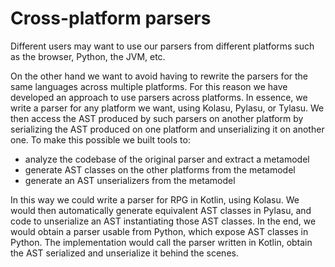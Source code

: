 # Cross-platform parsers

Different users may want to use our parsers from different platforms such as the browser, Python, the JVM, etc.

On the other hand we want to avoid having to rewrite the parsers for the same languages across multiple platforms. For this reason we have developed an approach to use parsers across platforms. In essence, we write a parser for any platform we want, using Kolasu, Pylasu, or Tylasu. We then access the AST produced by such parsers on another platform by serializing the AST produced on one platform and unserializing it on another one. To make this possible we built tools to:

- analyze the codebase of the original parser and extract a metamodel
- generate AST classes on the other platforms from the metamodel
- generate an AST unserializers from the metamodel

In this way we could write a parser for RPG in Kotlin, using Kolasu. We would then automatically generate equivalent AST classes in Pylasu, and code to unserialize an AST instantiating those AST classes. In the end, we would obtain a parser usable from Python, which expose AST classes in Python. The implementation would call the parser written in Kotlin, obtain the AST serialized and unserialize it behind the scenes.
